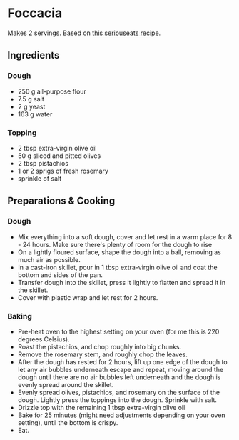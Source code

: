 # Foccacia

Makes 2 servings. Based on [this seriouseats recipe](https://www.seriouseats.com/recipes/2015/02/easy-no-knead-olive-rosemary-pistachio-focaccia-kenji-recipe.html).

## Ingredients

### Dough

- 250 g all-purpose flour
- 7.5 g salt
- 2 g yeast
- 163 g water

### Topping

- 2 tbsp extra-virgin olive oil
- 50 g sliced and pitted olives
- 2 tbsp pistachios
- 1 or 2 sprigs of fresh rosemary
- sprinkle of salt


## Preparations & Cooking

### Dough

- Mix everything into a soft dough, cover and let rest in a warm place for 8 - 24 hours. Make sure there's plenty of room for the dough to rise
- On a lightly floured surface, shape the dough into a ball, removing as much air as possible.
- In a cast-iron skillet, pour in 1 tbsp extra-virgin olive oil and coat the bottom and sides of the pan.
- Transfer dough into the skillet, press it lightly to flatten and spread it in the skillet.
- Cover with plastic wrap and let rest for 2 hours.

### Baking

- Pre-heat oven to the highest setting on your oven (for me this is 220 degrees Celsius).
- Roast the pistachios, and chop roughly into big chunks.
- Remove the rosemary stem, and roughly chop the leaves.
- After the dough has rested for 2 hours, lift up one edge of the dough to let any air bubbles underneath escape and repeat, moving around the dough until there are no air bubbles left underneath and the dough is evenly spread around the skillet.
- Evenly spread olives, pistachios, and rosemary on the surface of the dough. Lightly press the toppings into the dough. Sprinkle with salt.
- Drizzle top with the remaining 1 tbsp extra-virgin olive oil
- Bake for 25 minutes (might need adjustments depending on your oven setting), until the bottom is crispy.
- Eat.
